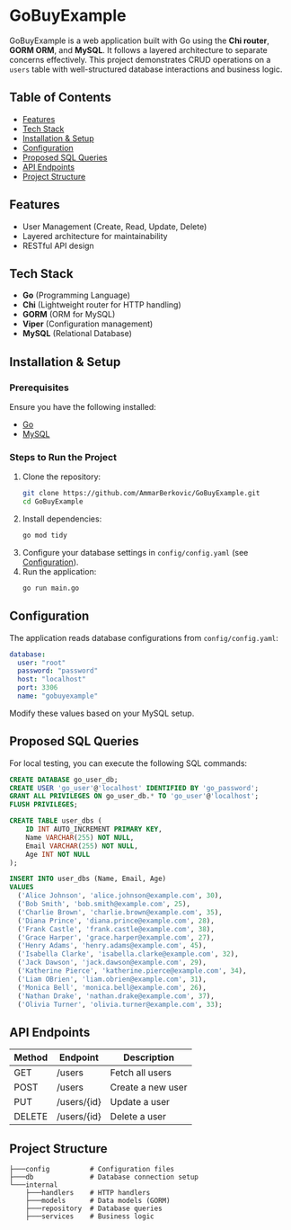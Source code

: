 # GoBuyExample

GoBuyExample is a web application built with Go using the **Chi router**, **GORM ORM**, and **MySQL**. It follows a layered architecture to separate concerns effectively. This project demonstrates CRUD operations on a `users` table with well-structured database interactions and business logic.

## Table of Contents
- [Features](#features)
- [Tech Stack](#tech-stack)
- [Installation & Setup](#installation--setup)
- [Configuration](#configuration)
- [Proposed SQL Queries](#proposed-sql-queries)
- [API Endpoints](#api-endpoints)
- [Project Structure](#project-structure)

## Features
- User Management (Create, Read, Update, Delete)
- Layered architecture for maintainability
- RESTful API design

## Tech Stack
- **Go** (Programming Language)
- **Chi** (Lightweight router for HTTP handling)
- **GORM** (ORM for MySQL)
- **Viper** (Configuration management)
- **MySQL** (Relational Database)

## Installation & Setup
### Prerequisites
Ensure you have the following installed:
- [Go](https://go.dev/dl/)
- [MySQL](https://dev.mysql.com/downloads/installer/)

### Steps to Run the Project
1. Clone the repository:
   ```sh
   git clone https://github.com/AmmarBerkovic/GoBuyExample.git
   cd GoBuyExample
   ```
2. Install dependencies:
   ```sh
   go mod tidy
   ```
3. Configure your database settings in `config/config.yaml` (see [Configuration](#configuration)).
4. Run the application:
   ```sh
   go run main.go
   ```

## Configuration
The application reads database configurations from `config/config.yaml`:
```yaml
database:
  user: "root"
  password: "password"
  host: "localhost"
  port: 3306
  name: "gobuyexample"
```
Modify these values based on your MySQL setup.

## Proposed SQL Queries
For local testing, you can execute the following SQL commands:
```sql
CREATE DATABASE go_user_db;
CREATE USER 'go_user'@'localhost' IDENTIFIED BY 'go_password';
GRANT ALL PRIVILEGES ON go_user_db.* TO 'go_user'@'localhost';
FLUSH PRIVILEGES;

CREATE TABLE user_dbs (
    ID INT AUTO_INCREMENT PRIMARY KEY,
    Name VARCHAR(255) NOT NULL,
    Email VARCHAR(255) NOT NULL,
    Age INT NOT NULL
);

INSERT INTO user_dbs (Name, Email, Age)
VALUES
  ('Alice Johnson', 'alice.johnson@example.com', 30),
  ('Bob Smith', 'bob.smith@example.com', 25),
  ('Charlie Brown', 'charlie.brown@example.com', 35),
  ('Diana Prince', 'diana.prince@example.com', 28),
  ('Frank Castle', 'frank.castle@example.com', 38),
  ('Grace Harper', 'grace.harper@example.com', 27),
  ('Henry Adams', 'henry.adams@example.com', 45),
  ('Isabella Clarke', 'isabella.clarke@example.com', 32),
  ('Jack Dawson', 'jack.dawson@example.com', 29),
  ('Katherine Pierce', 'katherine.pierce@example.com', 34),
  ('Liam OBrien', 'liam.obrien@example.com', 31),
  ('Monica Bell', 'monica.bell@example.com', 26),
  ('Nathan Drake', 'nathan.drake@example.com', 37),
  ('Olivia Turner', 'olivia.turner@example.com', 33);
```

## API Endpoints
| Method | Endpoint      | Description          |
|--------|-------------|----------------------|
| GET    | /users      | Fetch all users      |
| POST   | /users      | Create a new user    |
| PUT    | /users/{id} | Update a user        |
| DELETE | /users/{id} | Delete a user        |

## Project Structure
```
├───config          # Configuration files
├───db              # Database connection setup
└───internal
    ├───handlers    # HTTP handlers
    ├───models      # Data models (GORM)
    ├───repository  # Database queries
    ├───services    # Business logic
```